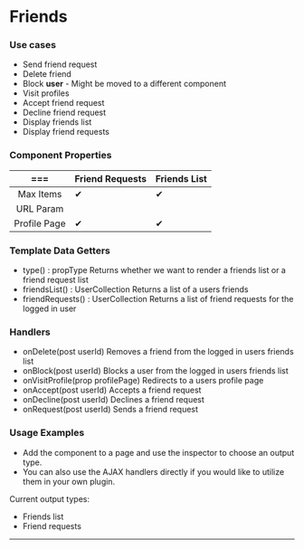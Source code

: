 # Friends

### Use cases
* Send friend request
* Delete friend
* Block **user** - Might be moved to a different component
* Visit profiles
* Accept friend request
* Decline friend request
* Display friends list
* Display friend requests

### Component Properties
| === | Friend Requests | Friends List |
|:------------:|-----------------|--------------|
| Max Items | ✔ | ✔ |
| URL Param |  |  |
| Profile Page | ✔ | ✔ |

### Template Data Getters
* type() : propType  Returns whether we want to render a friends list or a friend request list
* friendsList() : UserCollection  Returns a list of a users friends
* friendRequests() : UserCollection  Returns a list of friend requests for the logged in user

### Handlers
* onDelete(post userId)  Removes a friend from the logged in users friends list
* onBlock(post userId)  Blocks a user from the logged in users friends list
* onVisitProfile(prop profilePage)  Redirects to a users profile page
* onAccept(post userId)  Accepts a friend request
* onDecline(post userId)  Declines a friend request
* onRequest(post userId)  Sends a friend request

### Usage Examples
* Add the component to a page and use the inspector to choose an output type.
* You can also use the AJAX handlers directly if you would like to utilize them in your own plugin.

Current output types:
* Friends list
* Friend requests

***
